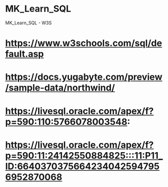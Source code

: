 # MK_Learn_SQL
MK_Learn_SQL - W3S

# https://www.w3schools.com/sql/default.asp

# https://docs.yugabyte.com/preview/sample-data/northwind/
# https://livesql.oracle.com/apex/f?p=590:110:5766078003548:
# https://livesql.oracle.com/apex/f?p=590:11:24142550884825:::11:P11_ID:66403703756642340425947956952870068
